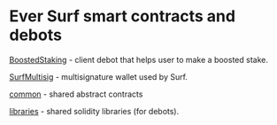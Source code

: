 # Ever Surf smart contracts and debots

[BoostedStaking](./BoostedStaking/) - client debot that helps user to make a boosted stake.

[SurfMultisig](./surfmultisig/) - multisignature wallet used by Surf.

[common](./common/) - shared abstract contracts

[libraries](./libraries/) - shared solidity libraries (for debots).
